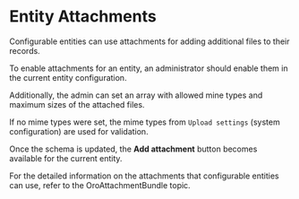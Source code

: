 <a id="backend-entity-attachments"></a>

# Entity Attachments

Configurable entities can use attachments for adding additional files to their records.

To enable attachments for an entity, an administrator should enable them in the current entity configuration.

Additionally, the admin can set an array with allowed mine types and maximum sizes of the attached files.

If no mime types were set, the mime types from `Upload settings` (system configuration) are used for validation.

Once the schema is updated, the **Add attachment** button becomes available for the current entity.

For the detailed information on the attachments that configurable entities can use, refer to the OroAttachmentBundle topic.

<!-- Frontend -->

